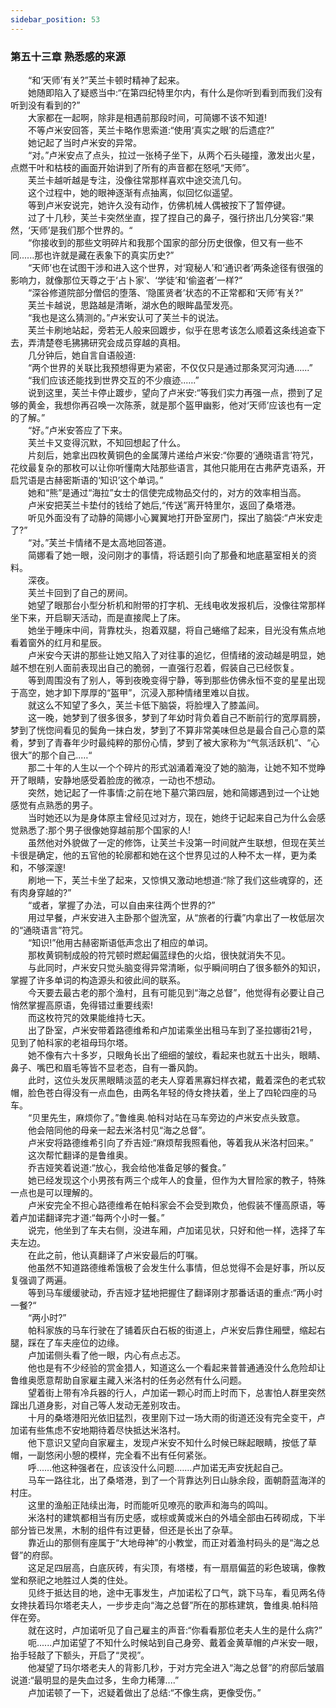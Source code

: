 ```yaml
---
sidebar_position: 53
---
```

### 第五十三章 熟悉感的来源  


　　“和‘天师’有关?”芙兰卡顿时精神了起来。  
　　她随即陷入了疑惑当中:“在第四纪特里尔内，有什么是你听到看到而我们没有听到没有看到的?”  
　　大家都在一起啊，除非是相遇前那段时间，可简娜不该不知道!  
　　不等卢米安回答，芙兰卡略作思索道:“使用‘真实之眼’的后遗症?”  
　　她记起了当时卢米安的异常。  
　　“对。”卢米安点了点头，拉过一张椅子坐下，从两个石头碰撞，激发出火星，点燃干叶和枯枝的画面开始讲到了所有的声音都在怒吼“天师”。  
　　芙兰卡越听越是专注，没像往常那样喜欢中途交流几句。  
　　这个过程中，她的眼神逐渐有点抽离，似回忆似遥望。  
　　等到卢米安说完，她许久没有动作，仿佛机械人偶被按下了暂停键。  
　　过了十几秒，芙兰卡突然坐直，捏了捏自己的鼻子，强行挤出几分笑容:“果然，‘天师’是我们那个世界的。“  
　　“你接收到的那些文明碎片和我那个国家的部分历史很像，但又有一些不同......那也许就是藏在表象下的真实历史?”  
　　“天师’也在试图干涉和进入这个世界，对‘窥秘人’和‘通识者’两条途径有很强的影响力，就像那位天尊之于‘占卜家’、‘学徒’和‘偷盗者’一样?“  
　　“深谷修道院部分僧侣的堕落、‘隐匿贤者’状态的不正常都和‘天师’有关?”  
　　芙兰卡越说，思路越是清晰，湖水色的眼眸晶莹发亮。  
　　“我也是这么猜测的。”卢米安认可了芙兰卡的说法。  
　　芙兰卡刷地站起，旁若无人般来回踱步，似乎在思考该怎么顺着这条线追查下去，弄清楚卷毛狒狒研究会成员穿越的真相。  
　　几分钟后，她自言自语般道:  
　　“两个世界的关联比我预想得更为紧密，不仅仅只是通过那条冥河沟通......”  
　　“我们应该还能找到世界交互的不少痕迹..….”  
　　说到这里，芙兰卡停止踱步，望向了卢米安:“等我们实力再强一点，攒到了足够的黄金，我想你再召唤一次陈荼，就是那个盔甲幽影，他对‘天师’应该也有一定的了解。”  
　　“好。”卢米安答应了下来。  
　　芙兰卡又变得沉默，不知回想起了什么。  
　　片刻后，她拿出四枚黄铜色的金属薄片递给卢米安:“你要的‘通晓语言’符咒，花纹最复杂的那枚可以让你听懂南大陆那些语言，其他只能用在古弗萨克语系，开启咒语是古赫密斯语的‘知识’这个单词。”  
　　她和“熊”是通过“海拉”女士的信使完成物品交付的，对方的效率相当高。  
　　卢米安把芙兰卡垫付的钱给了她后,“传送”离开特里尔，返回了桑塔港。  
　　听见外面没有了动静的简娜小心翼翼地打开卧室房门，探出了脑袋:“卢米安走了?”  
　　“对。”芙兰卡情绪不是太高地回答道。  
　　简娜看了她一眼，没问刚才的事情，将话题引向了那叠和地底墓室相关的资料。  
　　深夜。  
　　芙兰卡回到了自己的房间。  
　　她望了眼那台小型分析机和附带的打字机、无线电收发报机后，没像往常那样坐下来，开启聊天活动，而是直接爬上了床。  
　　她坐于睡床中间，背靠枕头，抱着双腿，将自己蜷缩了起来，目光没有焦点地看着窗外的红月和星辰。  
　　卢米安今天讲的那些让她又陷入了对往事的追忆，但情绪的波动越是明显，她越不想在别人面前表现出自己的脆弱，一直强行忍着，假装自己已经恢复。  
　　等到周围没有了别人，等到夜晚变得宁静，等到那些仿佛永恒不变的星星出现于高空，她才卸下厚厚的“盔甲”，沉浸入那种情绪里难以自拔。  
　　就这么不知望了多久，芙兰卡低下脑袋，将脸埋入了膝盖间。  
　　这一晚，她梦到了很多很多，梦到了年幼时背负着自己不断前行的宽厚肩膀，梦到了恍惚间看见的鬓角一抹白发，梦到了不算非常美味但总是最合自己心意的菜肴，梦到了青春年少时最纯粹的那份心情，梦到了被大家称为“气氛活跃机”、“心很大”的那个自己..…“  
　　那二十年的人生以一个个碎片的形式汹涌着淹没了她的脑海，让她不知不觉睁开了眼睛，安静地感受着脸庞的微凉，一动也不想动。  
　　突然，她记起了一件事情:之前在地下墓穴第四层，她和简娜遇到过一个让她感觉有点熟悉的男子。  
　　当时她还以为是身体原主曾经见过对方，现在，她终于记起来自己为什么会感觉熟悉了:那个男子很像她穿越前那个国家的人!  
　　虽然他对外貌做了一定的修饰，让芙兰卡没第一时间就产生联想，但现在芙兰卡很是确定，他的五官他的轮廓都和她在这个世界见过的人种不太一样，更为柔和，不够深邃!  
　　刷地一下，芙兰卡坐了起来，又惊惧又激动地想道:“除了我们这些魂穿的，还有肉身穿越的?”  
　　“或者，掌握了办法，可以自由来往两个世界的?”  
　　用过早餐，卢米安进入主卧那个盥洗室，从“旅者的行囊”内拿出了一枚低层次的“通晓语言”符咒。  
　　“知识!”他用古赫密斯语低声念出了相应的单词。  
　　那枚黄铜制成般的符咒顿时燃起偏蓝绿色的火焰，很快就消失不见。  
　　与此同时，卢米安只觉头脑变得异常清晰，似乎瞬间明白了很多额外的知识，掌握了许多单词的构造源头和彼此间的联系。  
　　今天要去最古老的那个渔村，且有可能见到“海之总督”，他觉得有必要让自己悄然掌握高原语，免得错过重要线索!  
　　而这枚符咒的效果能维持七天。  
　　出了卧室，卢米安带着路德维希和卢加诺乘坐出租马车到了圣拉娜街21号，见到了帕科家的老祖母玛尔塔。  
　　她不像有六十多岁，只眼角长出了细细的皱纹，看起来也就五十出头，眼睛、鼻子、嘴巴和眉毛等皆不显老态，自有一番风韵。  
　　此时，这位头发灰黑眼睛淡蓝的老夫人穿着黑寡妇样衣裙，戴着深色的老式软帽，脸色苍白得没有一点血色，由两名年轻的侍女搀扶着，坐上了四轮四座的马车。  
　　“贝里先生，麻烦你了。”鲁维奥.帕科对站在马车旁边的卢米安点头致意。  
　　他会陪同他的母亲一起去米洛村见“海之总督”。  
　　卢米安将路德维希引向了乔吉娅:“麻烦帮我照看他，等着我从米洛村回来。”  
　　这次帮忙翻译的是鲁维奥。  
　　乔吉娅笑着说道:“放心，我会给他准备足够的餐食。”  
　　她已经发现这个小男孩有两三个成年人的食量，但作为大冒险家的教子，特殊一点也是可以理解的。  
　　卢米安完全不担心路德维希在帕科家会不会受到欺负，他假装不懂高原语，等着卢加诺翻译完才道:“每两个小时一餐。”  
　　说完，他坐到了车夫右侧，没进车厢，卢加诺见状，只好和他一样，选择了车夫左边。  
　　在此之前，他认真翻译了卢米安最后的叮嘱。  
　　他虽然不知道路德维希饿极了会发生什么事情，但总觉得不会是好事，所以反复强调了两遍。  
　　等到马车缓缓驶动，乔吉娅才猛地把握住了翻译刚才那番话语的重点:“两小时一餐?“  
　　“两小时?”  
　　帕科家族的马车行驶在了铺着灰白石板的街道上，卢米安后靠住厢壁，缩起右腿，踩在了车夫座位的边缘。  
　　卢加诺侧头看了他一眼，内心有点忐忑。  
　　他也是有不少经验的赏金猎人，知道这么一个看起来普普通通没什么危险却让鲁维奥愿意帮助自家雇主藏入米洛村的任务必然有什么问题。  
　　望着街上带有冷兵器的行人，卢加诺一颗心时而上时而下，总害怕人群里突然蹿出几道身影，对自己等人发动无差别攻击。  
　　十月的桑塔港阳光依旧猛烈，夜里刚下过一场大雨的街道还没有完全变干，卢加诺有些焦虑不安地期待着尽快抵达米洛村。  
　　他下意识又望向自家雇主，发现卢米安不知什么时候已眯起眼睛，按低了草帽，一副悠闲小憩的模样，完全看不出有任何紧张。  
　　呼...…他这种强者在，应该没什么问题.……卢加诺无声安抚起自己。  
　　马车一路往北，出了桑塔港，到了一个背靠达列日山脉余段，面朝蔚蓝海洋的村庄。  
　　这里的渔船正陆续出海，时而能听见嘹亮的歌声和海鸟的鸣叫。  
　　米洛村的建筑都相当有历史感，或棕或黄或米白的外墙全部由石砖砌成，下半部分皆已发黑，木制的组件有过更替，但还是长出了杂草。  
　　靠近山的那侧有座属于“大地母神”的小教堂，而正对着渔村码头的是“海之总督”的府邸。  
　　这足足四层高，白底灰砖，有尖顶，有塔楼，有一扇扇偏蓝的彩色玻璃，像教堂和祭祀之地胜过人类的住处。  
　　见终于抵达目的地，途中无事发生，卢加诺松了口气，跳下马车，看见两名侍女搀扶着玛尔塔老夫人，一步步走向“海之总督”所在的那栋建筑，鲁维奥.帕科陪伴在旁。  
　　就在这时，卢加诺听见了自己雇主的声音:“你看看那位老夫人生的是什么病?”  
　　呃......卢加诺望了不知什么时候站到自己身旁、戴着金黄草帽的卢米安一眼，抬手轻敲了下额头，开启了“灵视”。  
　　他凝望了玛尔塔老夫人的背影几秒，于对方完全进入“海之总督”的府邸后皱眉说道:“最明显的是失血过多，生命力稀薄....”  
　　卢加诺顿了一下，迟疑着做出了总结:“不像生病，更像受伤。”  
